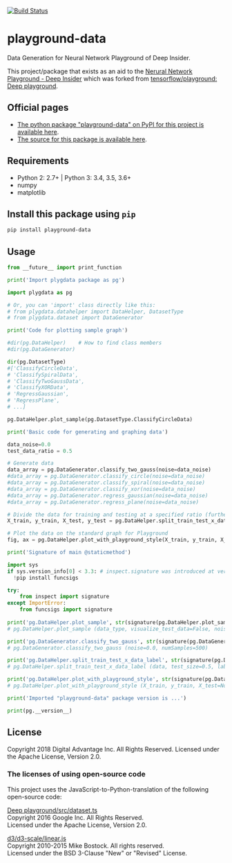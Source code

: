[![Build Status](https://travis-ci.org/DeepInsider/playground-data.svg?branch=master)](https://travis-ci.org/DeepInsider/playground-data)

# playground-data

Data Generation for Neural Network Playground of Deep Insider.

This project/package that exists as an aid to the [Nerural Network Playground - Deep Insider][playground page] which was forked from [tensorflow/playground: Deep playground][original page].

## Official pages

- [The python package "playground-data" on PyPI for this project is available here][pypi].
- [The source for this package is available here][src].

## Requirements

- Python 2: 2.7+ | Python 3: 3.4, 3.5, 3.6+
- numpy
- matplotlib

## Install this package using `pip`

```bash
pip install playground-data
```

## Usage

```python
from __future__ import print_function

print('Import plygdata package as pg')

import plygdata as pg

# Or, you can 'import' class directly like this:
# from plygdata.datahelper import DataHelper, DatasetType
# from plygdata.dataset import DataGenerator
```

```python
print('Code for plotting sample graph')

#dir(pg.DataHelper)    # How to find class members
#dir(pg.DataGenerator)

dir(pg.DatasetType)
#['ClassifyCircleData',
# 'ClassifySpiralData',
# 'ClassifyTwoGaussData',
# 'ClassifyXORData',
# 'RegressGaussian',
# 'RegressPlane',
# ...]

pg.DataHelper.plot_sample(pg.DatasetType.ClassifyCircleData)
```

```python
print('Basic code for generating and graphing data')

data_noise=0.0
test_data_ratio = 0.5

# Generate data
data_array = pg.DataGenerator.classify_two_gauss(noise=data_noise)
#data_array = pg.DataGenerator.classify_circle(noise=data_noise)
#data_array = pg.DataGenerator.classify_spiral(noise=data_noise)
#data_array = pg.DataGenerator.classify_xor(noise=data_noise)
#data_array = pg.DataGenerator.regress_gaussian(noise=data_noise)
#data_array = pg.DataGenerator.regress_plane(noise=data_noise)

# Divide the data for training and testing at a specified ratio (further, separate each data into Coordinate point data part and teacher label part)
X_train, y_train, X_test, y_test = pg.DataHelper.split_train_test_x_data_label(data_array, test_size=test_data_ratio)

# Plot the data on the standard graph for Playground
fig, ax = pg.DataHelper.plot_with_playground_style(X_train, y_train, X_test, y_test)
```

```python
print('Signature of main @staticmethod')

import sys
if sys.version_info[0] < 3.3: # inspect.signature was introduced at version Python 3.3
  !pip install funcsigs

try:
    from inspect import signature 
except ImportError:
    from funcsigs import signature
    
print('pg.DataHelper.plot_sample', str(signature(pg.DataHelper.plot_sample)))
# pg.DataHelper.plot_sample (data_type, visualize_test_data=False, noise=0.0, test_size=0.5, figsize=(5, 5), dpi=100)

print('pg.DataGenerator.classify_two_gauss', str(signature(pg.DataGenerator.classify_two_gauss)))
# pg.DataGenerator.classify_two_gauss (noise=0.0, numSamples=500)

print('pg.DataHelper.split_train_test_x_data_label', str(signature(pg.DataHelper.split_train_test_x_data_label)))
# pg.DataHelper.split_train_test_x_data_label (data, test_size=0.5, label_num=1)

print('pg.DataHelper.plot_with_playground_style', str(signature(pg.DataHelper.plot_with_playground_style)))
# pg.DataHelper.plot_with_playground_style (X_train, y_train, X_test=None, y_test=None, figsize=(5, 5), dpi=100)
```

```python
print('Imported "playground-data" package version is ...')

print(pg.__version__)
```

## License

Copyright 2018 Digital Advantage Inc. All Rights Reserved.
Licensed under the Apache License, Version 2.0.

### The licenses of using open-source code

This project uses the JavaScript-to-Python-translation of the following open-source code:

 [Deep playground/src/dataset.ts][dataset.py origin]  
Copyright 2016 Google Inc. All Rights Reserved.  
Licensed under the Apache License, Version 2.0.

 [d3/d3-scale/linear.js][scalelinear.py origin]  
Copyright 2010-2015 Mike Bostock. All rights reserved.  
Licensed under the BSD 3-Clause "New" or "Revised" License.

[playground page]: https://deepinsider.github.io/playground/
[original page]: https://github.com/tensorflow/playground
[src]: https://github.com/DeepInsider/playground-data
[pypi]: https://pypi.org/project/playground-data/
[dataset.py origin]: https://github.com/tensorflow/playground/blob/master/src/dataset.ts
[scalelinear.py origin]: https://github.com/d3/d3-scale/blob/master/src/linear.js
